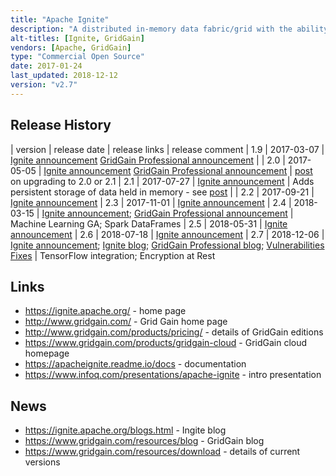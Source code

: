 ```yaml
---
title: "Apache Ignite"
description: "A distributed in-memory data fabric/grid with the ability to persist data to disk, supporting a number of use cases including a key value store (with SQL support), real time stream/event processing engine, arbitrary compute, long running service management, an in-memory HDFS compatible file system for acceleration of Hadoop jobs, an in-memory machine learning grid and in-memory shared Spark RDDs and Data Frames.  An Apache project, graduating in September 2015, having been originally donated by GridGain from their In-Memory Data Fabric product launched in 2007. Java based, with development lead by GridGain who also supply commercial support (as GridGain Professional with ongoing Q&A and bug fixes before they're included in Ignite) along with GridGain Enterprise and Ultimate (which includes extra features such as a management GUI, enterprise security, rolling upgrades, backup and recovery) and GridGain Cloud (beta)."
alt-titles: [Ignite, GridGain]
vendors: [Apache, GridGain]
type: "Commercial Open Source"
date: 2017-01-24
last_updated: 2018-12-12
version: "v2.7"
---
```

## Release History

| version | release date | release links | release comment
| 1.9 | 2017-03-07 | [Ignite announcement](https://blogs.apache.org/ignite/entry/apache-ignite-1-9-released) [GridGain Professional announcement](https://www.gridgain.com/resources/blog/gridgain-professional-edition-19-improves-performance-adds-kubernetesr-support-and) |
| 2.0 | 2017-05-05 | [Ignite announcement](https://blogs.apache.org/ignite/entry/apache-ignite-2-0-redesigned) [GridGain Professional announcement](https://www.gridgain.com/resources/blog/gridgain-professional-edition-20-released-today) | [post](https://www.gridgain.com/resources/blog/what-you-need-know-about-apacher-ignitetm-20-21) on upgrading to 2.0 or 2.1
| 2.1 | 2017-07-27 | [Ignite announcement](https://blogs.apache.org/ignite/entry/apache-ignite-2-1-a) | Adds persistent storage of data held in memory - see [post](https://www.gridgain.com/resources/blog/apacher-ignitetm-native-persistence-what-about-data-recovery-solved) |
| 2.2 | 2017-09-21 | [Ignite announcement](http://mail-archives.apache.org/mod_mbox/www-announce/201709.mbox/%3C68C2E42E-117B-46CF-A854-2C0D89172E9B@apache.org%3E)
| 2.3 | 2017-11-01 | [Ignite announcement](https://blogs.apache.org/ignite/entry/apache-ignite-2-3-more)
| 2.4 | 2018-03-15 | [Ignite announcement](https://blogs.apache.org/ignite/entry/apache-ignite-2-4-brings); [GridGain Professional announcement](https://www.gridgain.com/resources/blog/gridgain-professional-edition-24-now-available) | Machine Learning GA; Spark DataFrames
| 2.5 | 2018-05-31 | [Ignite announcement](https://blogs.apache.org/ignite/entry/apache-ignite-2-5-scaling)
| 2.6 | 2018-07-18 | [Ignite announcement](http://mail-archives.apache.org/mod_mbox/www-announce/201807.mbox/%3CCAK1mX7HdatVZ0mvn==tOJx7wXNVsMZ16JBKEXge43F351Wt8XQ@mail.gmail.com%3E)
| 2.7 | 2018-12-06 | [Ignite announcement](http://mail-archives.apache.org/mod_mbox/ignite-user/201812.mbox/%3C9ffdb5ba20a742f63ad7a1a2d57d1098797868d9.camel@gmail.com%3E); [Ignite blog](https://blogs.apache.org/ignite/entry/apache-ignite-2-7-deep); [GridGain Professional blog](https://www.gridgain.com/resources/blog/gridgainr-professional-edition-27-introducing-tensorflow-integration-enhanced); [Vulnerabilities Fixes](http://mail-archives.apache.org/mod_mbox/www-announce/201812.mbox/%3CCALUCNEsCwE0fC2XCHi996%3DOdUCZZLK8WzF2KOdaLPYkZzWE_8A%40mail.gmail.com%3E) | TensorFlow integration; Encryption at Rest

## Links

* <https://ignite.apache.org/> - home page
* <http://www.gridgain.com/> - Grid Gain home page
* <http://www.gridgain.com/products/pricing/> - details of GridGain editions
* <https://www.gridgain.com/products/gridgain-cloud> - GridGain cloud homepage
* <https://apacheignite.readme.io/docs> - documentation
* <https://www.infoq.com/presentations/apache-ignite> - intro presentation

## News

* <https://ignite.apache.org/blogs.html> - Ingite blog
* <https://www.gridgain.com/resources/blog> - GridGain blog
* <https://www.gridgain.com/resources/download> - details of current versions